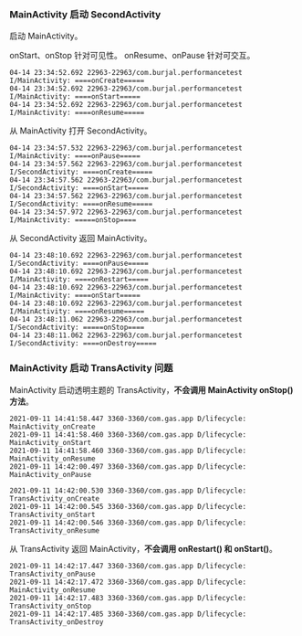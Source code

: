 ### MainActivity 启动 SecondActivity

启动 MainActivity。

onStart、onStop 针对可见性。
onResume、onPause 针对可交互。

```shell
04-14 23:34:52.692 22963-22963/com.burjal.performancetest I/MainActivity: ====onCreate=====
04-14 23:34:52.692 22963-22963/com.burjal.performancetest I/MainActivity: ====onStart=====
04-14 23:34:52.692 22963-22963/com.burjal.performancetest I/MainActivity: ====onResume=====
```

从 MainActivity 打开 SecondActivity。

```shell
04-14 23:34:57.532 22963-22963/com.burjal.performancetest I/MainActivity: ====onPause=====
04-14 23:34:57.562 22963-22963/com.burjal.performancetest I/SecondActivity: ====onCreate=====
04-14 23:34:57.562 22963-22963/com.burjal.performancetest I/SecondActivity: ====onStart=====
04-14 23:34:57.562 22963-22963/com.burjal.performancetest I/SecondActivity: ====onResume=====
04-14 23:34:57.972 22963-22963/com.burjal.performancetest I/MainActivity: =====onStop====
```

从 SecondActivity 返回 MainActivity。

```shell
04-14 23:48:10.692 22963-22963/com.burjal.performancetest I/SecondActivity: ====onPause=====
04-14 23:48:10.692 22963-22963/com.burjal.performancetest I/MainActivity: ====onRestart=====
04-14 23:48:10.692 22963-22963/com.burjal.performancetest I/MainActivity: ====onStart=====
04-14 23:48:10.692 22963-22963/com.burjal.performancetest I/MainActivity: ====onResume=====
04-14 23:48:11.062 22963-22963/com.burjal.performancetest I/SecondActivity: =====onStop====
04-14 23:48:11.062 22963-22963/com.burjal.performancetest I/SecondActivity: ====onDestroy=====
```
### MainActivity 启动 TransActivity 问题

MainActivity 启动透明主题的 TransActivity，**不会调用 MainActivity onStop() 方法**。

```shell
2021-09-11 14:41:58.447 3360-3360/com.gas.app D/lifecycle: MainActivity_onCreate
2021-09-11 14:41:58.460 3360-3360/com.gas.app D/lifecycle: MainActivity_onStart
2021-09-11 14:41:58.460 3360-3360/com.gas.app D/lifecycle: MainActivity_onResume
2021-09-11 14:42:00.497 3360-3360/com.gas.app D/lifecycle: MainActivity_onPause

2021-09-11 14:42:00.530 3360-3360/com.gas.app D/lifecycle: TransActivity_onCreate
2021-09-11 14:42:00.545 3360-3360/com.gas.app D/lifecycle: TransActivity_onStart
2021-09-11 14:42:00.546 3360-3360/com.gas.app D/lifecycle: TransActivity_onResume
```

从 TransActivity 返回 MainActivity，**不会调用 onRestart() 和 onStart()**。

```shell
2021-09-11 14:42:17.447 3360-3360/com.gas.app D/lifecycle: TransActivity_onPause
2021-09-11 14:42:17.472 3360-3360/com.gas.app D/lifecycle: MainActivity_onResume
2021-09-11 14:42:17.483 3360-3360/com.gas.app D/lifecycle: TransActivity_onStop
2021-09-11 14:42:17.485 3360-3360/com.gas.app D/lifecycle: TransActivity_onDestroy
```

